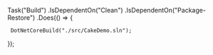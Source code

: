 
Task("Build")
    .IsDependentOn("Clean")
    .IsDependentOn("Package-Restore")
    .Does(() =>
{
    
     DotNetCoreBuild("./src/CakeDemo.sln");

});


